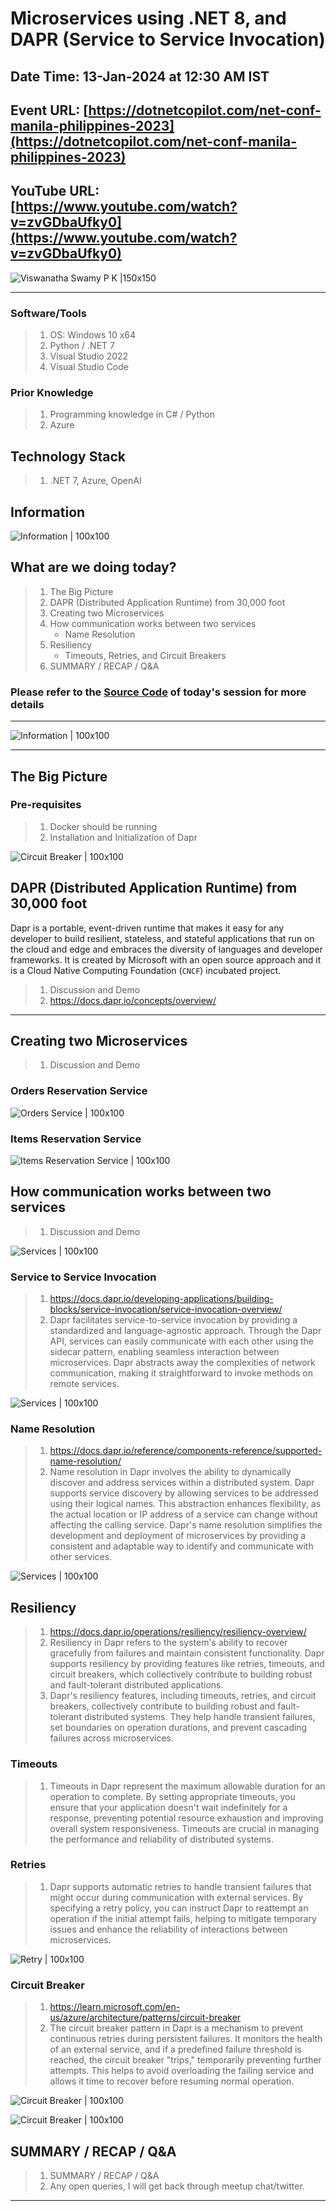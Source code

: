 # Microservices using .NET 8, and DAPR (Service to Service Invocation)

## Date Time: 13-Jan-2024 at 12:30 AM IST

## Event URL: [https://dotnetcopilot.com/net-conf-manila-philippines-2023](https://dotnetcopilot.com/net-conf-manila-philippines-2023)

## YouTube URL: [https://www.youtube.com/watch?v=zvGDbaUfky0](https://www.youtube.com/watch?v=zvGDbaUfky0)

![Viswanatha Swamy P K |150x150](./Documentation/Images/ViswanathaSwamyPK.PNG)

---

### Software/Tools

> 1. OS: Windows 10 x64
> 1. Python / .NET 7
> 1. Visual Studio 2022
> 1. Visual Studio Code

### Prior Knowledge

> 1. Programming knowledge in C# / Python
> 1. Azure

## Technology Stack

> 1. .NET 7, Azure, OpenAI

## Information

![Information | 100x100](../Documentation/Images/Information.PNG)

## What are we doing today?

> 1. The Big Picture
> 1. DAPR (Distributed Application Runtime) from 30,000 foot
> 1. Creating two Microservices
> 1. How communication works between two services
>    - Name Resolution
> 1. Resiliency
>    - Timeouts, Retries, and Circuit Breakers
> 1. SUMMARY / RECAP / Q&A

### Please refer to the [**Source Code**](https://github.com/ViswanathaSwamy-PK-TechSkillz-Academy/learn-dapr) of today's session for more details

---

![Information | 100x100](../Documentation/Images/SeatBelt.PNG)

---

## The Big Picture

### Pre-requisites

> 1. Docker should be running
> 1. Installation and Initialization of Dapr

![Circuit Breaker | 100x100](./Documentation/Images/SessionFirstLook.PNG)

## DAPR (Distributed Application Runtime) from 30,000 foot

Dapr is a portable, event-driven runtime that makes it easy for any developer to build resilient, stateless, and stateful applications that run on the cloud and edge and embraces the diversity of languages and developer frameworks. It is created by Microsoft with an open source approach and it is a Cloud Native Computing Foundation (`CNCF`) incubated project.

> 1. Discussion and Demo
> 1. <https://docs.dapr.io/concepts/overview/>

---

## Creating two Microservices

> 1. Discussion and Demo

### Orders Reservation Service

![Orders Service | 100x100](./Documentation/Images/OrdersService.PNG)

### Items Reservation Service

![Items Reservation Service | 100x100](./Documentation/Images/ItemsReservationService.PNG)

## How communication works between two services

> 1. Discussion and Demo

![Services | 100x100](./Documentation/Images/DAPR_Dashboard_Services.PNG)

### Service to Service Invocation

> 1. <https://docs.dapr.io/developing-applications/building-blocks/service-invocation/service-invocation-overview/>
> 1. Dapr facilitates service-to-service invocation by providing a standardized and language-agnostic approach. Through the Dapr API, services can easily communicate with each other using the sidecar pattern, enabling seamless interaction between microservices. Dapr abstracts away the complexities of network communication, making it straightforward to invoke methods on remote services.

![Services | 100x100](./Documentation/Images/DAPR_Dashboard_Services_2.PNG)

### Name Resolution

> 1. <https://docs.dapr.io/reference/components-reference/supported-name-resolution/>
> 1. Name resolution in Dapr involves the ability to dynamically discover and address services within a distributed system. Dapr supports service discovery by allowing services to be addressed using their logical names. This abstraction enhances flexibility, as the actual location or IP address of a service can change without affecting the calling service. Dapr's name resolution simplifies the development and deployment of microservices by providing a consistent and adaptable way to identify and communicate with other services.

![Services | 100x100](./Documentation/Images/DAPR_Dashboard_Services_1.PNG)

## Resiliency

> 1. <https://docs.dapr.io/operations/resiliency/resiliency-overview/>
> 1. Resiliency in Dapr refers to the system's ability to recover gracefully from failures and maintain consistent functionality. Dapr supports resiliency by providing features like retries, timeouts, and circuit breakers, which collectively contribute to building robust and fault-tolerant distributed applications.
> 1. Dapr's resiliency features, including timeouts, retries, and circuit breakers, collectively contribute to building robust and fault-tolerant distributed systems. They help handle transient failures, set boundaries on operation durations, and prevent cascading failures across microservices.

### Timeouts

> 1. Timeouts in Dapr represent the maximum allowable duration for an operation to complete. By setting appropriate timeouts, you ensure that your application doesn't wait indefinitely for a response, preventing potential resource exhaustion and improving overall system responsiveness. Timeouts are crucial in managing the performance and reliability of distributed systems.

### Retries

> 1. Dapr supports automatic retries to handle transient failures that might occur during communication with external services. By specifying a retry policy, you can instruct Dapr to reattempt an operation if the initial attempt fails, helping to mitigate temporary issues and enhance the reliability of interactions between microservices.

![Retry | 100x100](./Documentation/Images/DAPR_Retry.PNG)

### Circuit Breaker

> 1. <https://learn.microsoft.com/en-us/azure/architecture/patterns/circuit-breaker>
> 1. The circuit breaker pattern in Dapr is a mechanism to prevent continuous retries during persistent failures. It monitors the health of an external service, and if a predefined failure threshold is reached, the circuit breaker "trips," temporarily preventing further attempts. This helps to avoid overloading the failing service and allows it time to recover before resuming normal operation.

![Circuit Breaker | 100x100](./Documentation/Images/SessionFirstLook.PNG)

![Circuit Breaker | 100x100](./Documentation/Images/DAPR_Circuit_Breaker.PNG)

## SUMMARY / RECAP / Q&A

> 1. SUMMARY / RECAP / Q&A
> 2. Any open queries, I will get back through meetup chat/twitter.

---
